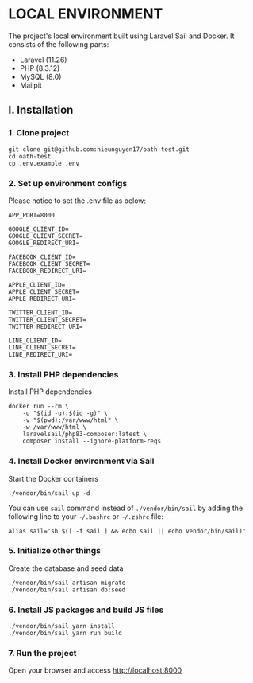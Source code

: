 # LOCAL ENVIRONMENT

The project's local environment built using Laravel Sail and Docker. It consists of the following parts:

- Laravel (11.26)
- PHP (8.3.12)
- MySQL (8.0)
- Mailpit

## I. Installation

### 1. Clone project

```
git clone git@github.com:hieunguyen17/oath-test.git
cd oath-test
cp .env.example .env
```
### 2. Set up environment configs
Please notice to set the .env file as below:
```
APP_PORT=8000

GOOGLE_CLIENT_ID=
GOOGLE_CLIENT_SECRET=
GOOGLE_REDIRECT_URI=

FACEBOOK_CLIENT_ID=
FACEBOOK_CLIENT_SECRET=
FACEBOOK_REDIRECT_URI=

APPLE_CLIENT_ID=
APPLE_CLIENT_SECRET=
APPLE_REDIRECT_URI=

TWITTER_CLIENT_ID=
TWITTER_CLIENT_SECRET=
TWITTER_REDIRECT_URI=

LINE_CLIENT_ID=
LINE_CLIENT_SECRET=
LINE_REDIRECT_URI=
```
### 3. Install PHP dependencies
Install PHP dependencies

```
docker run --rm \
    -u "$(id -u):$(id -g)" \
    -v "$(pwd):/var/www/html" \
    -w /var/www/html \
    laravelsail/php83-composer:latest \
    composer install --ignore-platform-reqs
```

### 4. Install Docker environment via Sail

Start the Docker containers
```
./vendor/bin/sail up -d
```
You can use `sail` command instead of `./vendor/bin/sail` by adding the following line to your `~/.bashrc` or `~/.zshrc` file:

```
alias sail='sh $([ -f sail ] && echo sail || echo vendor/bin/sail)'
```

### 5. Initialize other things

Create the database and seed data

```
./vendor/bin/sail artisan migrate
./vendor/bin/sail artisan db:seed
```

### 6. Install JS packages and build JS files

```
./vendor/bin/sail yarn install
./vendor/bin/sail yarn run build
```

### 7. Run the project

Open your browser and access [http://localhost:8000](http://localhost:8000)

